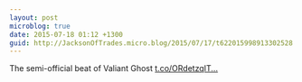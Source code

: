 ```yaml
---
layout: post
microblog: true
date: 2015-07-18 01:12 +1300
guid: http://JacksonOfTrades.micro.blog/2015/07/17/t622015998913302528.html
---
```

The semi-official beat of Valiant Ghost [t.co/ORdetzqIT...](http://t.co/ORdetzqITc)
